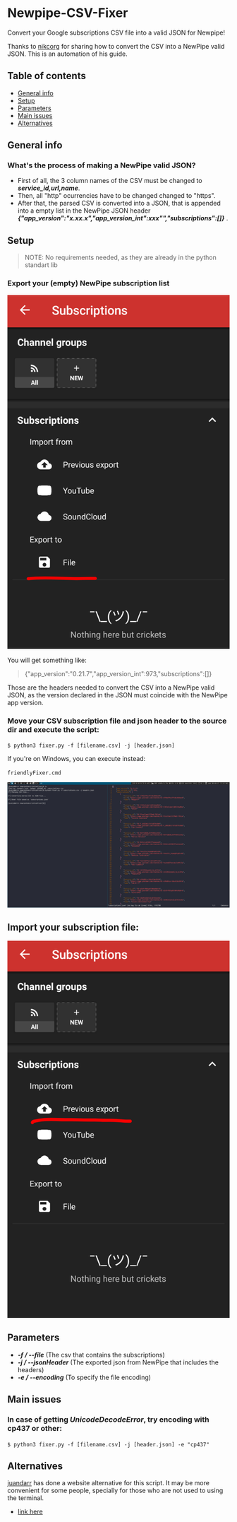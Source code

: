 # Newpipe-CSV-Fixer

Convert your Google subscriptions CSV file into a valid JSON for Newpipe!

Thanks to [nikcorg](https://www.reddit.com/r/NewPipe/comments/oprw6d/google_takeouts_exporting_in_csv_format/h7qlevp?utm_source=share&utm_medium=web2x&context=3) for sharing how
to convert the CSV into a NewPipe valid JSON. This is an automation of his guide.

## Table of contents

* [General info](#general-info)
* [Setup](#setup)
* [Parameters](#parameters)
* [Main issues](#main-issues)
* [Alternatives](#alternatives)



## General info

### What's the process of making a NewPipe valid JSON?

- First of all, the 3 column names of the CSV must be changed to ***service_id,url,name***.
- Then, all "http" ocurrencies have to be changed changed to "https".
- After that, the parsed CSV is converted into a JSON, that is appended into a empty list
in the NewPipe JSON header ***{"app_version":"x.xx.x","app_version_int":xxx"","subscriptions":[]}*** .



## Setup


> NOTE: No requirements needed, as they are already in the python standart lib

### Export your (empty) NewPipe subscription list


![](images/export.png)


You will get something like:

> {"app_version":"0.21.7","app_version_int":973,"subscriptions":[]}

Those are the headers needed to convert the CSV into a NewPipe valid JSON, as the version declared 
in the JSON must coincide with the NewPipe app version.


### Move your CSV subscription file and json header to the source dir and execute the script:

`$ python3 fixer.py -f [filename.csv] -j [header.json]`

If you're on Windows, you can execute instead:

`friendlyFixer.cmd`


![](images/example.png)


## Import your subscription file:


![](images/import.png)


## Parameters

- ***-f / --file*** (The csv that contains the subscriptions)
- ***-j / --jsonHeader*** (The exported json from NewPipe that includes the headers)
- ***-e / --encoding*** (To specify the file encoding) 


## Main issues

### In case of getting ***UnicodeDecodeError***, try encoding with cp437 or other:
 
`$ python3 fixer.py -f [filename.csv] -j [header.json] -e "cp437"`

## Alternatives

[juandarr](https://github.com/juandarr) has done a website alternative for this script.
It may be more convenient for some people, specially for those who are not used to using the terminal.

 - [link here](https://juandarr.github.io/json-youtube-export/)

